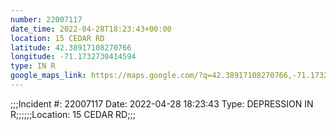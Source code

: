 ```yaml
---
number: 22007117
date_time: 2022-04-28T18:23:43+00:00
location: 15 CEDAR RD
latitude: 42.38917108270766
longitude: -71.1732730414594
type: IN R
google_maps_link: https://maps.google.com/?q=42.38917108270766,-71.1732730414594
---
```


;;;Incident #: 22007117   Date: 2022-04-28 18:23:43   Type: DEPRESSION IN R;;;;;;Location: 15 CEDAR RD;;;
